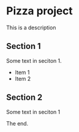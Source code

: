 # Pizza project

This is a description

## Section 1

Some text in seciton 1.

* Item 1
* Item 2

## Section 2

Some text in seciton 1

The end.
